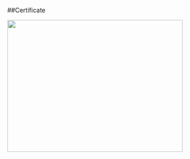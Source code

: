 ##Certificate 

<img src="https://user-images.githubusercontent.com/17235054/32685699-5d9749a8-c664-11e7-9765-dd1b41a5fe53.jpg" width=400 height=300>
